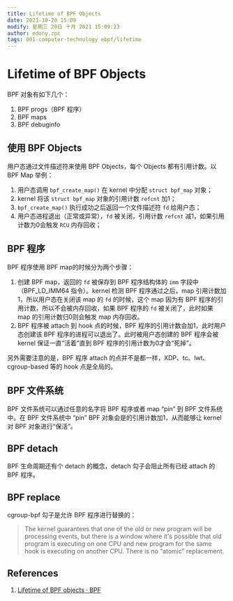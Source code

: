 ```yaml
---
title: Lifetime of BPF Objects
date: 2021-10-20 15:09
modify: 星期三 20日 十月 2021 15:09:23
author: edony.zpc
tags: 001-computer-technology ebpf/lifetime
---
```


# Lifetime of BPF Objects

BPF 对象有如下几个：
1. BPF progs（BPF 程序）
2. BPF maps
3. BPF debuginfo

## 使用 BPF Objects
用户态通过文件描述符来使用 BPF Objects，每个 Objects 都有引用计数。以 BPF Map 举例：
1. 用户态调用 `bpf_create_map()` 在 kernel 中分配 `struct bpf_map` 对象；
2. kernel 将该 `struct bpf_map` 对象的引用计数 `refcnt` 加1；
3. `bpf_create_map()` 执行成功之后返回一个文件描述符 `fd` 给用户态；
4. 用户态进程退出（正常或异常），`fd` 被关闭，引用计数 `refcnt` 减1，如果引用计数为0会触发 `RCU` 内存回收；

## BPF 程序
BPF 程序使用 BPF map的时候分为两个步骤：
1. 创建 BPF map，返回的 `fd` 被保存到 BPF 程序结构体的 `imm` 字段中（BPF_LD_IMM64 指令）。kernel 检测 BPF 程序通过之后，map 引用计数加1，所以用户态在关闭该 map 的 `fd` 的时候，这个 map 因为有 BPF 程序的引用计数，所以不会被内存回收，如果 BPF 程序的 `fd` 被关闭了，此时如果 map 的引用计数归0则会触发 map 内存回收。
2. BPF 程序被 attach 到 hook 点的时候，BPF 程序的引用计数会加1，此时用户态创建该 BPF 程序的进程可以退出了。此时被用户态创建的 BPF 程序会被 kernel 保证一直“活着”直到 BPF 程序的引用计数为0才会“死掉”。

另外需要注意的是，BPF 程序 attach 的点并不是都一样，XDP、tc、lwt、cgroup-based 等的 hook 点是全局的。

## BPF 文件系统
BPF 文件系统可以通过任意的名字将 BPF 程序或者 map “pin” 到 BPF 文件系统中。在 BPF 文件系统中 “pin” BPF 对象会是的引用计数加1，从而能够让 kernel 对 BPF 对象进行“保活”。

## BPF detach
BPF 生命周期还有个 detach 的概念，detach 勾子会阻止所有已经 attach 的 BPF 程序。

## BPF replace
cgroup-bpf 勾子是允许 BPF 程序进行替换的：
> The kernel guarantees that one of the old or new program will be processing events, but there is a window where it's possible that old program is executing on one CPU and new program for the same hook is executing on another CPU. There is no “atomic” replacement.

## References
1. [Lifetime of BPF objects · BPF](https://facebookmicrosites.github.io/bpf/blog/2018/08/31/object-lifetime.html)